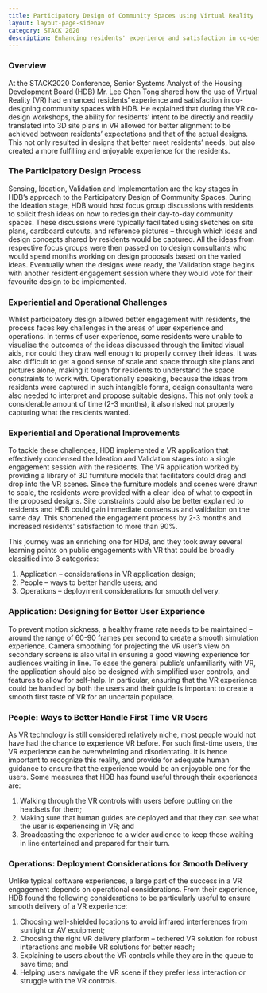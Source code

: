 ```yaml
---
title: Participatory Design of Community Spaces using Virtual Reality
layout: layout-page-sidenav
category: STACK 2020
description: Enhancing residents' experience and satisfaction in co-designing community spaces with Virtual Reality.
---
```


### Overview
At the STACK2020 Conference, Senior Systems Analyst of the Housing Development Board (HDB) Mr. Lee Chen Tong shared how the use of Virtual Reality (VR) had 
enhanced residents’ experience and satisfaction in co-designing community spaces with HDB. He explained that during the VR co-design workshops, the ability 
for residents’ intent to be directly and readily translated into 3D site plans in VR allowed for better alignment to be achieved between residents’ 
expectations and that of the actual designs. This not only resulted in designs that better meet residents’ needs, but also created a more fulfilling and 
enjoyable experience for the residents.

### The Participatory Design Process
Sensing, Ideation, Validation and Implementation are the key stages in HDB’s approach to the Participatory Design of Community Spaces. During the Ideation stage, 
HDB would host focus group discussions with residents to solicit fresh ideas on how to redesign their day-to-day community spaces. These discussions were 
typically facilitated using sketches on site plans, cardboard cutouts, and reference pictures – through which ideas and design concepts shared by residents 
would be captured. All the ideas from respective focus groups were then passed on to design consultants who would spend months working on design proposals 
based on the varied ideas. Eventually when the designs were ready, the Validation stage begins with another resident engagement session where they would vote 
for their favourite design to be implemented.

### Experiential and Operational Challenges
Whilst participatory design allowed better engagement with residents, the process faces key challenges in the areas of user experience and operations. 
In terms of user experience, some residents were unable to visualise the outcomes of the ideas discussed through the limited visual aids, nor could they draw 
well enough to properly convey their ideas. It was also difficult to get a good sense of scale and space through site plans and pictures alone, making it 
tough for residents to understand the space constraints to work with. Operationally speaking, because the ideas from residents were captured in such intangible 
forms, design consultants were also needed to interpret and propose suitable designs. This not only took a considerable amount of time (2-3 months), 
it also risked not properly capturing what the residents wanted.

### Experiential and Operational Improvements
To tackle these challenges, HDB implemented a VR application that effectively condensed the Ideation and Validation stages into a single engagement session 
with the residents. The VR application worked by providing a library of 3D furniture models that facilitators could drag and drop into the VR scenes. 
Since the furniture models and scenes were drawn to scale, the residents were provided with a clear idea of what to expect in the proposed designs. 
Site constraints could also be better explained to residents and HDB could gain immediate consensus and validation on the same day. This shortened the engagement 
process by 2-3 months and increased residents' satisfaction to more than 90%.

This journey was an enriching one for HDB, and they took away several learning points on public engagements with VR that could be broadly classified into 3 
categories:
1.  Application – considerations in VR application design;
2.  People – ways to better handle users; and
3.  Operations – deployment considerations for smooth delivery.

### Application: Designing for Better User Experience
To prevent motion sickness, a healthy frame rate needs to be maintained – around the range of 60-90 frames per second to create a smooth simulation experience. 
Camera smoothing for projecting the VR user’s view on secondary screens is also vital in ensuring a good viewing experience for audiences waiting in line. 
To ease the general public’s unfamiliarity with VR, the application should also be designed with simplified user controls, and features to allow for self-help. 
In particular, ensuring that the VR experience could be handled by both the users and their guide is important to create a smooth first taste of VR for an 
uncertain populace.

### People: Ways to Better Handle First Time VR Users
As VR technology is still considered relatively niche, most people would not have had the chance to experience VR before. For such first-time users, 
the VR experience can be overwhelming and disorientating. It is hence important to recognize this reality, and provide for adequate human guidance to 
ensure that the experience would be an enjoyable one for the users. Some measures that HDB has found useful through their experiences are:
1. Walking through the VR controls with users before putting on the headsets for them;
2. Making sure that human guides are deployed and that they can see what the user is experiencing in VR; and
3. Broadcasting the experience to a wider audience to keep those waiting in line entertained and prepared for their turn.

### Operations: Deployment Considerations for Smooth Delivery
Unlike typical software experiences, a large part of the success in a VR engagement depends on operational considerations. From their experience, 
HDB found the following considerations to be particularly useful to ensure smooth delivery of a VR experience:
1. Choosing well-shielded locations to avoid infrared interferences from sunlight or AV equipment;
2. Choosing the right VR delivery platform – tethered VR solution for robust interactions and mobile VR solutions for better reach;
3. Explaining to users about the VR controls while they are in the queue to save time; and
4. Helping users navigate the VR scene if they prefer less interaction or struggle with the VR controls.
